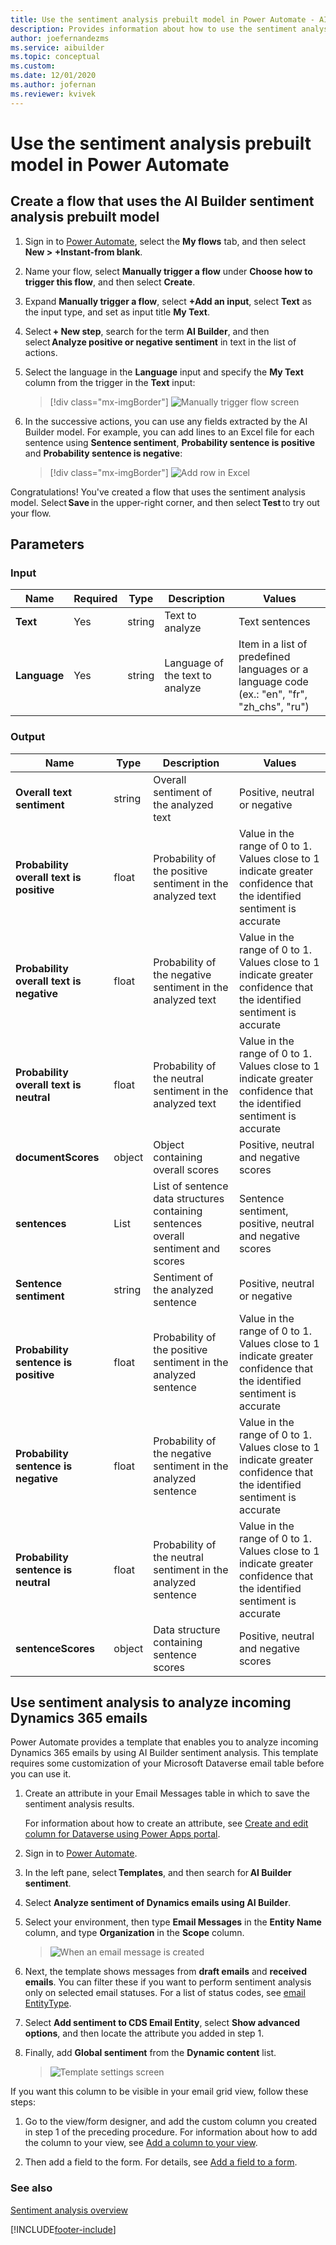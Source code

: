 ```yaml
---
title: Use the sentiment analysis prebuilt model in Power Automate - AI Builder | Microsoft Docs
description: Provides information about how to use the sentiment analysis prebuilt model in your Flows
author: joefernandezms
ms.service: aibuilder
ms.topic: conceptual
ms.custom: 
ms.date: 12/01/2020
ms.author: jofernan
ms.reviewer: kvivek
---
```


# Use the sentiment analysis prebuilt model in Power Automate

## Create a flow that uses the AI Builder sentiment analysis prebuilt model

1. Sign in to [Power Automate](https://flow.microsoft.com/), select the **My flows** tab, and then select **New > +Instant-from blank**.
1. Name your flow, select **Manually trigger a flow** under **Choose how to trigger this flow**, and then select **Create**.
1. Expand **Manually trigger a flow**, select **+Add an input**, select **Text** as the input type, and set as input title **My Text**.
1. Select **+ New step**, search for the term **AI Builder**, and then select **Analyze positive or negative sentiment** in text in the list of actions.
1. Select the language in the **Language** input and specify the **My Text** column from the trigger in the **Text** input:

    > [!div class="mx-imgBorder"]
    > ![Manually trigger flow screen](media/flow-sentiment-analysis-12.png "Manually trigger flow screen")

1. In the successive actions, you can use any fields extracted by the AI Builder model. For example, you can add lines to an Excel file for each sentence using **Sentence sentiment**, **Probability sentence is positive** and **Probability sentence is negative**:

    > [!div class="mx-imgBorder"]
    > ![Add row in Excel](media/flow-sentiment-analysis-22.png "Add row in Excel")

Congratulations! You've created a flow that uses the sentiment analysis model. Select **Save** in the upper-right corner, and then select **Test** to try out your flow.

## Parameters

### Input

|Name |Required |Type |Description |Values |
|---------|---------|---------|---------|---------|
|**Text** |Yes |string |Text to analyze |Text sentences |
|**Language** |Yes |string | Language of the text to analyze | Item in a list of predefined languages or a language code (ex.: "en", "fr", "zh_chs", "ru")

### Output

|Name |Type |Description |Values |
|---------|---------|---------|---------|
|**Overall text sentiment** |string |Overall sentiment of the analyzed text|Positive, neutral or negative |
|**Probability overall text is positive** |float |Probability of the positive sentiment in the analyzed text|Value in the range of 0 to 1. Values close to 1 indicate greater confidence that the identified sentiment is accurate |
|**Probability overall text is negative** |float |Probability of the negative sentiment in the analyzed text|Value in the range of 0 to 1. Values close to 1 indicate greater confidence that the identified sentiment is accurate |
|**Probability overall text is neutral** |float |Probability of the neutral sentiment in the analyzed text|Value in the range of 0 to 1. Values close to 1 indicate greater confidence that the identified sentiment is accurate |
|**documentScores** |object |Object containing overall scores|Positive, neutral and negative scores |
|**sentences** |List |List of sentence data structures containing sentences overall sentiment and scores |Sentence sentiment, positive, neutral and negative scores |
|**Sentence sentiment** |string |Sentiment of the analyzed sentence|Positive, neutral or negative |
|**Probability sentence is positive** |float |Probability of the positive sentiment in the analyzed sentence|Value in the range of 0 to 1. Values close to 1 indicate greater confidence that the identified sentiment is accurate |
|**Probability sentence is negative** |float |Probability of the negative sentiment in the analyzed sentence|Value in the range of 0 to 1. Values close to 1 indicate greater confidence that the identified sentiment is accurate |
|**Probability sentence is neutral** |float |Probability of the neutral sentiment in the analyzed sentence|Value in the range of 0 to 1. Values close to 1 indicate greater confidence that the identified sentiment is accurate |
|**sentenceScores** |object |Data structure containing sentence scores|Positive, neutral and negative scores |

## Use sentiment analysis to analyze incoming Dynamics 365 emails

Power Automate provides a template that enables you to analyze incoming Dynamics 365 emails by using AI Builder sentiment analysis. This template requires some customization of your Microsoft Dataverse email table before you can use it.

1. Create an attribute in your Email Messages table in which to save the sentiment analysis results.

   For information about how to create an attribute, see [Create and edit column for Dataverse using Power Apps portal](https://docs.microsoft.com/powerapps/maker/common-data-service/create-edit-field-portal).

1. Sign in to [Power Automate](https://flow.microsoft.com/signin).
1. In the left pane, select **Templates**, and then search for **AI Builder sentiment**.
1. Select **Analyze sentiment of Dynamics emails using AI Builder**.
1. Select your environment, then type **Email Messages** in the **Entity Name** column, and type **Organization** in the **Scope** column.

   > ![When an email message is created](media/sentiment-analysis-template.png "choose settings when an email message is created")

1. Next, the template shows messages from **draft emails** and **received emails**. You can filter these if you want to perform sentiment analysis only on selected email statuses. For a list of status codes, see [email EntityType](/dynamics365/customer-engagement/web-api/email?view=dynamics-ce-odata-9).
1. Select **Add sentiment to CDS Email Entity**, select **Show advanced options**, and then locate the attribute you added in step 1.
1. Finally, add **Global sentiment** from the **Dynamic content** list.

   > ![Template settings screen](media/sentiment-analysis-template2.png "Dynamic content on the settings screen")

If you want this column to be visible in your email grid view, follow these steps:

1. Go to the view/form designer, and add the custom column you created in step 1 of the preceding procedure. For information about how to add the column to your view, see [Add a column to your view](/dynamics365/customerengagement/on-premises/customize/create-edit-views-app-designer#add-a-column-to-your-view).

1. Then add a field to the form. For details, see [Add a field to a form](/dynamics365/customerengagement/on-premises/customize/add-field-form).

### See also

[Sentiment analysis overview](prebuilt-sentiment-analysis.md)


[!INCLUDE[footer-include](includes/footer-banner.md)]